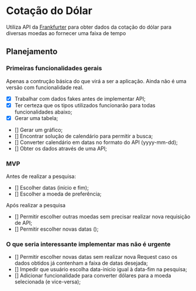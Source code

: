 # Cotação do Dólar

Utiliza API da [Frankfurter](https://www.frankfurter.app/docs/) para obter dados da cotação do dólar para diversas moedas ao fornecer uma faixa de tempo

## Planejamento

### Primeiras funcionalidades gerais

Apenas a contrução básica do que virá a ser a aplicação. Ainda não é uma versão com funcionalidade real.

- [x] Trabalhar com dados fakes antes de implementar API;
- [x] Ter certeza que os tipos utilizados funcionarão para todas funcionalidades abaixo;
- [x] Gerar uma tabela;
- [] Gerar um gráfico;
- [] Encontrar solução de calendário para permitir a busca;
- [] Converter calendário em datas no formato do API (yyyy-mm-dd);
- [] Obter os dados através de uma API;

### MVP

Antes de realizar a pesquisa:

- [] Escolher datas (início e fim);
- [] Escolher a moeda de preferência;

Após realizar a pesquisa

- [] Permitir escolher outras moedas sem precisar realizar nova requisição de API;
- [] Permitir escolher novas datas ();

### O que seria interessante implementar mas não é urgente

- [] Permitir escolher novas datas sem realizar nova Request caso os dados obtidos já contenham a faixa de datas desejada;
- [] Impedir que usuário escolha data-inicio igual à data-fim na pesquisa;
- [] Adicionar funcionalidade para converter dólares para a moeda selecionada (e vice-versa);
